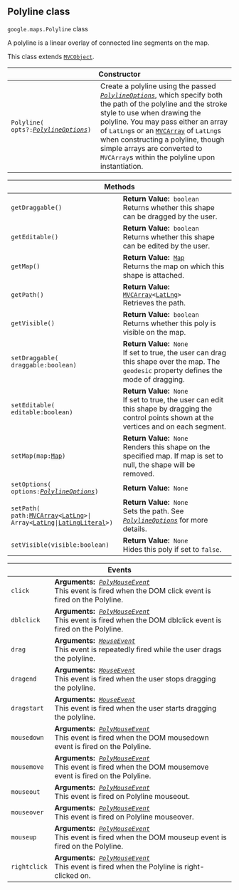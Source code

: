 <h2 id="Polyline"> Polyline class </h2><p>
<code><span itemprop="path">google.maps</span>.<span itemprop="name">Polyline</span></code>
class
</p><p>A polyline is a linear overlay of connected line segments on the map.</p><p>This class extends
<code><a href="https://github.com/amenadiel/google-maps-documentation/blob/master/docs/MVCObject.md">MVCObject</a></code>.
</p><div class="devsite-table-wrapper"><table class="constructors responsive" summary="class Polyline - Constructor">
<thead>
<tr><th colspan="2">Constructor</th>
</tr></thead>
<tbody>
<tr>
<td><code><span>Polyline(<wbr>opts?:</span><a href="https://github.com/amenadiel/google-maps-documentation/blob/master/docs/PolylineOptions.md"><em><span>PolylineOptions</span></em></a><span>)</span></code></td>
<td>Create a polyline using the passed <code><em><a href="https://github.com/amenadiel/google-maps-documentation/blob/master/docs/PolylineOptions.md"><span>PolylineOptions</span></a></em></code>, which specify both the path of the polyline and the stroke style to use when drawing the polyline. You may pass either an array of <code><span>LatLng</span></code>s or an <code><a href="https://github.com/amenadiel/google-maps-documentation/blob/master/docs/MVCArray.md"><span>MVCArray</span></a></code> of <code><span>LatLng</span></code>s when constructing a polyline, though simple arrays are converted to <code><span>MVCArray</span></code>s within the polyline upon instantiation.</td>
</tr>
</tbody>
</table></div><div class="devsite-table-wrapper"><table class="methods responsive" summary="class Polyline - Methods">
<thead>
<tr><th colspan="2">Methods</th>
</tr></thead>
<tbody>
<tr>
<td><code><span>getDraggable()</span></code></td>
<td><div><strong>Return Value:</strong>&nbsp; <code>boolean</code></div>
<div class="desc">Returns whether this shape can be dragged by the user.</div></td>
</tr>
<tr>
<td><code><span>getEditable()</span></code></td>
<td><div><strong>Return Value:</strong>&nbsp; <code>boolean</code></div>
<div class="desc">Returns whether this shape can be edited by the user.</div></td>
</tr>
<tr>
<td><code><span>getMap()</span></code></td>
<td><div><strong>Return Value:</strong>&nbsp; <code><a href="https://github.com/amenadiel/google-maps-documentation/blob/master/docs/Map.md">Map</a></code></div>
<div class="desc">Returns the map on which this shape is attached.</div></td>
</tr>
<tr>
<td><code><span>getPath()</span></code></td>
<td><div><strong>Return Value:</strong>&nbsp; <code><a href="https://github.com/amenadiel/google-maps-documentation/blob/master/docs/MVCArray.md">MVCArray</a>&lt;<a href="https://github.com/amenadiel/google-maps-documentation/blob/master/docs/LatLng.md">LatLng</a>&gt;</code></div>
<div class="desc">Retrieves the path.</div></td>
</tr>
<tr>
<td><code><span>getVisible()</span></code></td>
<td><div><strong>Return Value:</strong>&nbsp; <code>boolean</code></div>
<div class="desc">Returns whether this poly is visible on the map.</div></td>
</tr>
<tr>
<td><code><span>setDraggable(<wbr>draggable:boolean)</span></code></td>
<td><div><strong>Return Value:</strong>&nbsp; <code>None</code></div>
<div class="desc">If set to true, the user can drag this shape over the map. The <code>geodesic</code> property defines the mode of dragging.</div></td>
</tr>
<tr>
<td><code><span>setEditable(<wbr>editable:boolean)</span></code></td>
<td><div><strong>Return Value:</strong>&nbsp; <code>None</code></div>
<div class="desc">If set to true, the user can edit this shape by dragging the control points shown at the vertices and on each segment.</div></td>
</tr>
<tr>
<td><code><span>setMap(<wbr>map:</span><a href="https://github.com/amenadiel/google-maps-documentation/blob/master/docs/Map.md"><span>Map</span></a><span>)</span></code></td>
<td><div><strong>Return Value:</strong>&nbsp; <code>None</code></div>
<div class="desc">Renders this shape on the specified map. If map is set to null, the shape will be removed.</div></td>
</tr>
<tr>
<td><code><span>setOptions(<wbr>options:</span><a href="https://github.com/amenadiel/google-maps-documentation/blob/master/docs/PolylineOptions.md"><em><span>PolylineOptions</span></em></a><span>)</span></code></td>
<td><div><strong>Return Value:</strong>&nbsp; <code>None</code></div>
<div class="desc"></div></td>
</tr>
<tr>
<td><code><span>setPath(<wbr>path:</span><a href="https://github.com/amenadiel/google-maps-documentation/blob/master/docs/MVCArray.md"><span>MVCArray</span></a><span>&lt;</span><a href="https://github.com/amenadiel/google-maps-documentation/blob/master/docs/LatLng.md"><span>LatLng</span></a><span>&gt;|<wbr>Array&lt;</span><a href="https://github.com/amenadiel/google-maps-documentation/blob/master/docs/LatLng.md"><span>LatLng</span></a><span>|<wbr></span><a href="https://github.com/amenadiel/google-maps-documentation/blob/master/docs/LatLngLiteral.md"><span>LatLngLiteral</span></a><span>&gt;)</span></code></td>
<td><div><strong>Return Value:</strong>&nbsp; <code>None</code></div>
<div class="desc">Sets the path. See <em><code><a href="https://github.com/amenadiel/google-maps-documentation/blob/master/docs/PolylineOptions.md">PolylineOptions</a></code></em> for more details.</div></td>
</tr>
<tr>
<td><code><span>setVisible(<wbr>visible:boolean)</span></code></td>
<td><div><strong>Return Value:</strong>&nbsp; <code>None</code></div>
<div class="desc">Hides this poly if set to <code>false</code>.</div></td>
</tr>
</tbody>
</table></div><div class="devsite-table-wrapper"><table class="details responsive" summary="class Polyline - Events">
<thead>
<tr><th colspan="2">Events</th>
</tr></thead>
<tbody>
<tr>
<td><code><span>click</span></code></td>
<td><div><strong>Arguments:</strong>&nbsp; <code><a href="https://github.com/amenadiel/google-maps-documentation/blob/master/docs/PolyMouseEvent.md"><em>PolyMouseEvent</em></a></code></div>
<div class="desc">This event is fired when the DOM click event is fired on the Polyline.</div></td>
</tr>
<tr>
<td><code><span>dblclick</span></code></td>
<td><div><strong>Arguments:</strong>&nbsp; <code><a href="https://github.com/amenadiel/google-maps-documentation/blob/master/docs/PolyMouseEvent.md"><em>PolyMouseEvent</em></a></code></div>
<div class="desc">This event is fired when the DOM dblclick event is fired on the Polyline.</div></td>
</tr>
<tr>
<td><code><span>drag</span></code></td>
<td><div><strong>Arguments:</strong>&nbsp; <code><a href="https://github.com/amenadiel/google-maps-documentation/blob/master/docs/MouseEvent.md"><em>MouseEvent</em></a></code></div>
<div class="desc">This event is repeatedly fired while the user drags the polyline.</div></td>
</tr>
<tr>
<td><code><span>dragend</span></code></td>
<td><div><strong>Arguments:</strong>&nbsp; <code><a href="https://github.com/amenadiel/google-maps-documentation/blob/master/docs/MouseEvent.md"><em>MouseEvent</em></a></code></div>
<div class="desc">This event is fired when the user stops dragging the polyline.</div></td>
</tr>
<tr>
<td><code><span>dragstart</span></code></td>
<td><div><strong>Arguments:</strong>&nbsp; <code><a href="https://github.com/amenadiel/google-maps-documentation/blob/master/docs/MouseEvent.md"><em>MouseEvent</em></a></code></div>
<div class="desc">This event is fired when the user starts dragging the polyline.</div></td>
</tr>
<tr>
<td><code><span>mousedown</span></code></td>
<td><div><strong>Arguments:</strong>&nbsp; <code><a href="https://github.com/amenadiel/google-maps-documentation/blob/master/docs/PolyMouseEvent.md"><em>PolyMouseEvent</em></a></code></div>
<div class="desc">This event is fired when the DOM mousedown event is fired on the Polyline.</div></td>
</tr>
<tr>
<td><code><span>mousemove</span></code></td>
<td><div><strong>Arguments:</strong>&nbsp; <code><a href="https://github.com/amenadiel/google-maps-documentation/blob/master/docs/PolyMouseEvent.md"><em>PolyMouseEvent</em></a></code></div>
<div class="desc">This event is fired when the DOM mousemove event is fired on the Polyline.</div></td>
</tr>
<tr>
<td><code><span>mouseout</span></code></td>
<td><div><strong>Arguments:</strong>&nbsp; <code><a href="https://github.com/amenadiel/google-maps-documentation/blob/master/docs/PolyMouseEvent.md"><em>PolyMouseEvent</em></a></code></div>
<div class="desc">This event is fired on Polyline mouseout.</div></td>
</tr>
<tr>
<td><code><span>mouseover</span></code></td>
<td><div><strong>Arguments:</strong>&nbsp; <code><a href="https://github.com/amenadiel/google-maps-documentation/blob/master/docs/PolyMouseEvent.md"><em>PolyMouseEvent</em></a></code></div>
<div class="desc">This event is fired on Polyline mouseover.</div></td>
</tr>
<tr>
<td><code><span>mouseup</span></code></td>
<td><div><strong>Arguments:</strong>&nbsp; <code><a href="https://github.com/amenadiel/google-maps-documentation/blob/master/docs/PolyMouseEvent.md"><em>PolyMouseEvent</em></a></code></div>
<div class="desc">This event is fired when the DOM mouseup event is fired on the Polyline.</div></td>
</tr>
<tr>
<td><code><span>rightclick</span></code></td>
<td><div><strong>Arguments:</strong>&nbsp; <code><a href="https://github.com/amenadiel/google-maps-documentation/blob/master/docs/PolyMouseEvent.md"><em>PolyMouseEvent</em></a></code></div>
<div class="desc">This event is fired when the Polyline is right-clicked on.</div></td>
</tr>
</tbody>
</table></div>
